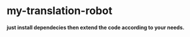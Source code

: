 # my-translation-robot

#### just install dependecies then extend the code according to your needs.
